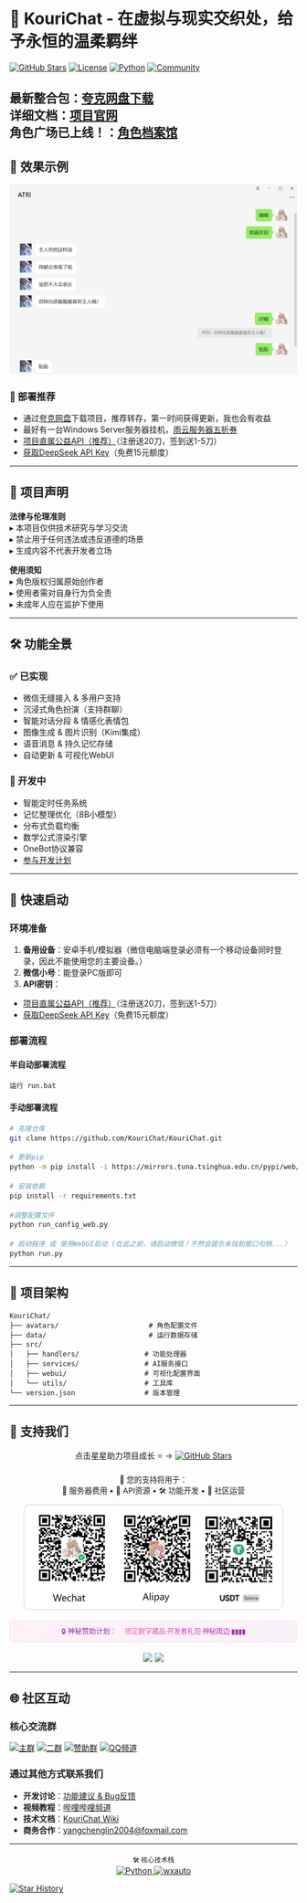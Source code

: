 # 🌸 KouriChat - 在虚拟与现实交织处，给予永恒的温柔羁绊

  [![GitHub Stars](https://img.shields.io/github/stars/KouriChat/KouriChat?style=for-the-badge&logo=starship&color=ff69b4)](https://github.com/KouriChat/KouriChat/stargazers)
  [![License](https://img.shields.io/badge/license-MIT-informational?style=for-the-badge)](LICENSE)
  [![Python](https://img.shields.io/badge/Python-3.11_➔_3.12-3776AB?style=for-the-badge&logo=python&logoColor=white&labelColor=2B5B84)](https://www.python.org/downloads/)
  [![Community](https://img.shields.io/badge/QQ群-715616260-12B7F3?style=for-the-badge&logo=tencentqq)](https://jq.qq.com/?_wv=1027&k=5z4Q0i7o)


**最新整合包**：[夸克网盘下载](https://pan.quark.cn/s/c55dd13218ea)<br>
**详细文档**：[项目官网](https://kourichat.com/docs/)<br>
**角色广场已上线！**：[角色档案馆](https://avatars.kourichat.com/#/archive)
---

## 🌟 效果示例

<div align="center">
  <img src="data/images/img/demo.png" width="600" alt="演示效果">
</div>

### 🚀 部署推荐
- 通过[夸克网盘](https://pan.quark.cn/s/c55dd13218ea)下载项目，推荐转存，第一时间获得更新，我也会有收益
- 最好有一台Windows Server服务器挂机，[雨云服务器五折券](https://www.rainyun.com/MzE0MTU=_)
- [项目直属公益API（推荐）](https://api.kourichat.com/)（注册送20刀，签到送1-5刀）
- [获取DeepSeek API Key](https://cloud.siliconflow.cn/i/aQXU6eC5)（免费15元额度）

---

## 📜 项目声明
 **法律与伦理准则**  
 ▸ 本项目仅供技术研究与学习交流  
 ▸ 禁止用于任何违法或违反道德的场景  
 ▸ 生成内容不代表开发者立场  
  
 **使用须知**  
 ▸ 角色版权归属原始创作者  
 ▸ 使用者需对自身行为负全责  
 ▸ 未成年人应在监护下使用  

---

## 🛠️ 功能全景

### ✅ 已实现
- 微信无缝接入 & 多用户支持
- 沉浸式角色扮演（支持群聊）
- 智能对话分段 & 情感化表情包
- 图像生成 & 图片识别（Kimi集成）
- 语音消息 & 持久记忆存储
- 自动更新 & 可视化WebUI

### 🚧 开发中
- 智能定时任务系统
- 记忆整理优化（8B小模型）
- 分布式负载均衡
- 数学公式渲染引擎
- OneBot协议兼容
- [参与开发计划](https://jq.qq.com/?_wv=1027&k=5z4Q0i7o)

---

## 🚀 快速启动

### 环境准备
1. **备用设备**：安卓手机/模拟器（微信电脑端登录必须有一个移动设备同时登录，因此不能使用您的主要设备。）
2. **微信小号**：能登录PC版即可
3. **API密钥**：
- [项目直属公益API（推荐）](https://api.kourichat.com/)（注册送20刀，签到送1-5刀）
- [获取DeepSeek API Key](https://cloud.siliconflow.cn/i/aQXU6eC5)（免费15元额度）

### 部署流程
#### 半自动部署流程
```bash
运行 run.bat
```
#### 手动部署流程
```bash
# 克隆仓库
git clone https://github.com/KouriChat/KouriChat.git

# 更新pip
python -m pip install -i https://mirrors.tuna.tsinghua.edu.cn/pypi/web/simple --upgrade pip

# 安装依赖
pip install -r requirements.txt

#调整配置文件
python run_config_web.py

# 启动程序 或 使用WebUI启动 (在此之前，请启动微信！不然会提示未找到窗口句柄...）
python run.py
```

---

## 🧩 项目架构

```
KouriChat/
├── avatars/                      # 角色配置文件
├── data/                         # 运行数据存储
├── src/
│   ├── handlers/                # 功能处理器
│   ├── services/                # AI服务接口
│   ├── webui/                   # 可视化配置界面
│   └── utils/                   # 工具库
└── version.json                 # 版本管理
```

---

## 💖 支持我们
<div align="center">
  <!-- 项目星标 -->
  <p>点击星星助力项目成长 ⭐️ → 
    <a href="https://github.com/KouriChat/KouriChat">
      <img src="https://img.shields.io/github/stars/KouriChat/KouriChat?color=ff69b4&style=flat-square" alt="GitHub Stars">
    </a>
  </p>

  <!-- 资金用途 -->
  <p style="margin:18px 0 10px; font-size:0.95em">
    🎯 您的支持将用于：<br>
    🚀 服务器费用 • 🌸 API资源 • 🛠️ 功能开发 • 💌 社区运营
  </p>

  <!-- 赞助二维码 -->
 <img src="data/images/img/qrcode.jpg" width="450" alt="支持二维码" style="border:3px solid #eee; border-radius:12px">

  <!-- 神秘计划模块 -->
  <div style="font-size:0.88em; line-height:1.3; max-width:540px; margin:15px auto;
              background: linear-gradient(145deg, rgba(255,105,180,0.08), rgba(156,39,176,0.05));
              padding:10px 15px; border-radius:6px; border:1px solid rgba(255,105,180,0.15)">
    <span style="color: #9c27b0">🔒 神秘赞助计划：</span>
    <span style="margin-left:6px; letter-spacing:-0.5px">
      <i class="fa fa-lock" style="color: #ff4081; margin-right:4px"></i>
      <span style="background: linear-gradient(45deg, #ff69b4, #9c27b0); -webkit-background-clip: text; color: transparent">
        限定数字藏品·开发者礼包·神秘周边·▮▮▮▮
      </span>
    </span>
  </div>

  <!-- 动态徽章 -->
  <div style="margin:18px 0 8px">
    <img src="https://img.shields.io/badge/已解锁成就-▮▮▮▮▮▮-ff69b4?style=flat-square&logo=starship">
    <img src="https://img.shields.io/badge/特别鸣谢-▮▮▮▮▮▮-9c27b0?style=flat-square&logo=heart">
  </div>
</div>

---

## 🌐 社区互动

### 核心交流群
[![主群](https://img.shields.io/badge/✨_主群-715616260-4FC3F7?style=for-the-badge&logo=tencentqq&logoColor=white&labelColor=006699)](https://jq.qq.com/?_wv=1027&k=5z4Q0i7o)
[![二群](https://img.shields.io/badge/🎮_二群-1031640399-76D7C4?style=for-the-badge&logo=tencentqq&logoColor=white&labelColor=00897B)](https://jq.qq.com/?_wv=1027&k=5z4Q0i7o)
[![赞助群](https://img.shields.io/badge/💰_赞助群-953908612-FFEA00?style=for-the-badge&logo=tencentqq&logoColor=333&labelColor=FFD600)](https://jq.qq.com/?_wv=1027&k=5z4Q0i7o)
[![QQ频道](https://img.shields.io/badge/📢_QQ频道-和Ai恋爱吧-B2EBF2?style=for-the-badge&logo=tencentqq&logoColor=white&labelColor=00B8D4)](https://pd.qq.com/s/4zthl285m)

### 通过其他方式联系我们
- **开发讨论**：[功能建议 & Bug反馈](https://jq.qq.com/?_wv=1027&k=5z4Q0i7o)
- **视频教程**：[哔哩哔哩频道](https://space.bilibili.com/209397245)
- **技术文档**：[KouriChat Wiki](https://kourichat.com/docs.html)
- **商务合作**：[yangchenglin2004@foxmail.com](mailto:yangchenglin2004@foxmail.com)

---

<div align="center">
  <sub>🛠️ 核心技术栈</sub>
  <br>
  <a href="https://www.python.org/" target="_blank">
    <img src="https://img.shields.io/badge/Python-3.11_➔_3.12-0073B7?logo=python&logoColor=white" alt="Python">
  </a>
  <a href="https://github.com/cluic/wxauto" target="_blank">
    <img src="https://img.shields.io/badge/wxauto-自动化框架-0099E5?logo=wechat&logoColor=white" alt="wxauto">
  </a>

</div>

[![Star History](https://api.star-history.com/svg?repos=KouriChat/KouriChat&type=Timeline)](https://star-history.com/#KouriChat/KouriChat)
